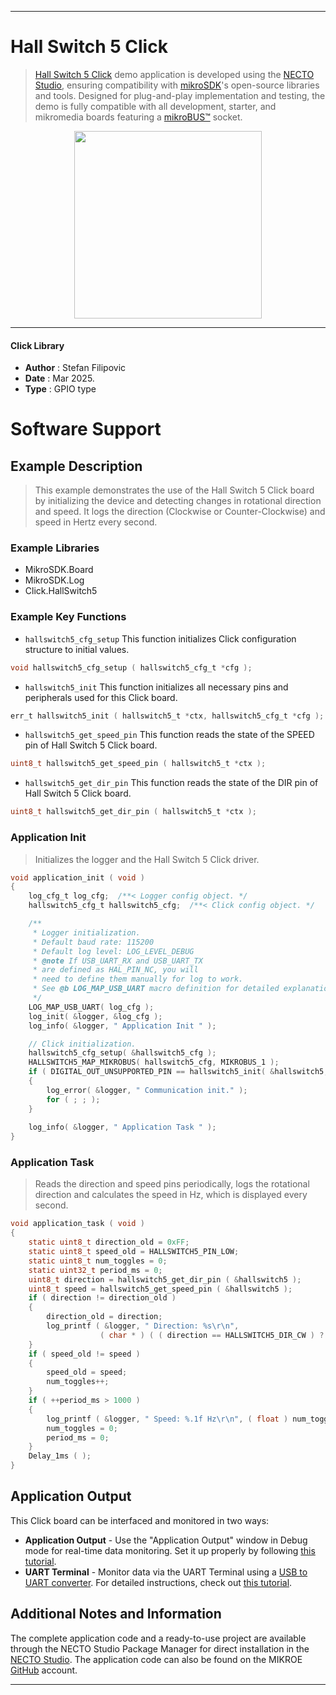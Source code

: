 
---
# Hall Switch 5 Click

> [Hall Switch 5 Click](https://www.mikroe.com/?pid_product=MIKROE-6604) demo application is developed using
the [NECTO Studio](https://www.mikroe.com/necto), ensuring compatibility with [mikroSDK](https://www.mikroe.com/mikrosdk)'s
open-source libraries and tools. Designed for plug-and-play implementation and testing, the demo is fully compatible with
all development, starter, and mikromedia boards featuring a [mikroBUS&trade;](https://www.mikroe.com/mikrobus) socket.

<p align="center">
  <img src="https://www.mikroe.com/?pid_product=MIKROE-6604&image=1" height=300px>
</p>

---

#### Click Library

- **Author**        : Stefan Filipovic
- **Date**          : Mar 2025.
- **Type**          : GPIO type

# Software Support

## Example Description

> This example demonstrates the use of the Hall Switch 5 Click board by initializing
the device and detecting changes in rotational direction and speed. It logs the 
direction (Clockwise or Counter-Clockwise) and speed in Hertz every second.

### Example Libraries

- MikroSDK.Board
- MikroSDK.Log
- Click.HallSwitch5

### Example Key Functions

- `hallswitch5_cfg_setup` This function initializes Click configuration structure to initial values.
```c
void hallswitch5_cfg_setup ( hallswitch5_cfg_t *cfg );
```

- `hallswitch5_init` This function initializes all necessary pins and peripherals used for this Click board.
```c
err_t hallswitch5_init ( hallswitch5_t *ctx, hallswitch5_cfg_t *cfg );
```

- `hallswitch5_get_speed_pin` This function reads the state of the SPEED pin of Hall Switch 5 Click board.
```c
uint8_t hallswitch5_get_speed_pin ( hallswitch5_t *ctx );
```

- `hallswitch5_get_dir_pin` This function reads the state of the DIR pin of Hall Switch 5 Click board.
```c
uint8_t hallswitch5_get_dir_pin ( hallswitch5_t *ctx );
```

### Application Init

> Initializes the logger and the Hall Switch 5 Click driver.

```c
void application_init ( void )
{
    log_cfg_t log_cfg;  /**< Logger config object. */
    hallswitch5_cfg_t hallswitch5_cfg;  /**< Click config object. */

    /** 
     * Logger initialization.
     * Default baud rate: 115200
     * Default log level: LOG_LEVEL_DEBUG
     * @note If USB_UART_RX and USB_UART_TX 
     * are defined as HAL_PIN_NC, you will 
     * need to define them manually for log to work. 
     * See @b LOG_MAP_USB_UART macro definition for detailed explanation.
     */
    LOG_MAP_USB_UART( log_cfg );
    log_init( &logger, &log_cfg );
    log_info( &logger, " Application Init " );

    // Click initialization.
    hallswitch5_cfg_setup( &hallswitch5_cfg );
    HALLSWITCH5_MAP_MIKROBUS( hallswitch5_cfg, MIKROBUS_1 );
    if ( DIGITAL_OUT_UNSUPPORTED_PIN == hallswitch5_init( &hallswitch5, &hallswitch5_cfg ) ) 
    {
        log_error( &logger, " Communication init." );
        for ( ; ; );
    }
    
    log_info( &logger, " Application Task " );
}
```

### Application Task

> Reads the direction and speed pins periodically, logs the rotational direction 
and calculates the speed in Hz, which is displayed every second.

```c
void application_task ( void )
{
    static uint8_t direction_old = 0xFF;
    static uint8_t speed_old = HALLSWITCH5_PIN_LOW;
    static uint8_t num_toggles = 0;
    static uint32_t period_ms = 0;
    uint8_t direction = hallswitch5_get_dir_pin ( &hallswitch5 );
    uint8_t speed = hallswitch5_get_speed_pin ( &hallswitch5 );
    if ( direction != direction_old )
    {
        direction_old = direction;
        log_printf ( &logger, " Direction: %s\r\n", 
                    ( char * ) ( ( direction == HALLSWITCH5_DIR_CW ) ? "CW" : "CCW" ) );
    }
    if ( speed_old != speed )
    {
        speed_old = speed;
        num_toggles++;
    }
    if ( ++period_ms > 1000 )
    {
        log_printf ( &logger, " Speed: %.1f Hz\r\n", ( float ) num_toggles / 2 );
        num_toggles = 0;
        period_ms = 0;
    }
    Delay_1ms ( );
}
```

## Application Output

This Click board can be interfaced and monitored in two ways:
- **Application Output** - Use the "Application Output" window in Debug mode for real-time data monitoring.
Set it up properly by following [this tutorial](https://www.youtube.com/watch?v=ta5yyk1Woy4).
- **UART Terminal** - Monitor data via the UART Terminal using
a [USB to UART converter](https://www.mikroe.com/click/interface/usb?interface*=uart,uart). For detailed instructions,
check out [this tutorial](https://help.mikroe.com/necto/v2/Getting%20Started/Tools/UARTTerminalTool).

## Additional Notes and Information

The complete application code and a ready-to-use project are available through the NECTO Studio Package Manager for 
direct installation in the [NECTO Studio](https://www.mikroe.com/necto). The application code can also be found on
the MIKROE [GitHub](https://github.com/MikroElektronika/mikrosdk_click_v2) account.

---
